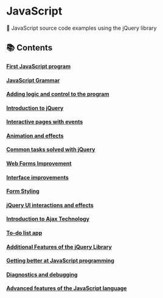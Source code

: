 # JavaScript

🧩 JavaScript source code examples using the jQuery library

## 📚 Contents

#### [First JavaScript program](https://github.com/DimaZeland/JavaScript/tree/master/01%20First%20programme)
#### [JavaScript Grammar](https://github.com/DimaZeland/JavaScript/tree/master/02%20Language%20grammar)
#### [Adding logic and control to the program](https://github.com/DimaZeland/JavaScript/tree/master/03%20Adding%20logic%20and%20control)
#### [Introduction to jQuery](https://github.com/DimaZeland/JavaScript/tree/master/04%20Introduction%20to%20jQuery)
#### [Interactive pages with events](https://github.com/DimaZeland/JavaScript/tree/master/05%20Interactive%20pages%20using%20events)
#### [Animation and effects](https://github.com/DimaZeland/JavaScript/tree/master/06%20Animation%20and%20effects)
#### [Common tasks solved with jQuery](https://github.com/DimaZeland/JavaScript/tree/master/07%20Tasks%20with%20jQuery)
#### [Web Forms Improvement](https://github.com/DimaZeland/JavaScript/tree/master/08%20Refinement%20of%20web%20forms)
#### [Interface improvements](https://github.com/DimaZeland/JavaScript/tree/master/09%20Improving%20the%20interface)
#### [Form Styling](https://github.com/DimaZeland/JavaScript/tree/master/10%20Styling%20of%20forms)
#### [jQuery UI interactions and effects](https://github.com/DimaZeland/JavaScript/tree/master/12%20jQuery%20UI%20effects)
#### [Introduction to Ajax Technology](https://github.com/DimaZeland/JavaScript/tree/master/13%20Ajax%20technology)
#### [To-do list app](https://github.com/DimaZeland/JavaScript/tree/master/14%20To-do%20list%20app)
#### [Additional Features of the jQuery Library](https://github.com/DimaZeland/JavaScript/tree/master/15%20Additional%20features%20of%20jQuery)
#### [Getting better at JavaScript programming](https://github.com/DimaZeland/JavaScript/tree/master/16%20JavaScript%20functionality)
#### [Diagnostics and debugging](https://github.com/DimaZeland/JavaScript/tree/master/17%20Diagnostics%20and%20debugging)
#### [Advanced features of the JavaScript language](https://github.com/DimaZeland/JavaScript/tree/master/Experiments)
